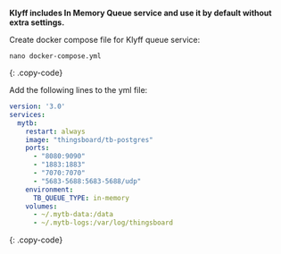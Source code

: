 **Klyff includes In Memory Queue service and use it by default without extra settings.**

Create docker compose file for Klyff queue service:

```text
nano docker-compose.yml
```
{: .copy-code}

Add the following lines to the yml file:

```yml
version: '3.0'
services:
  mytb:
    restart: always
    image: "thingsboard/tb-postgres"
    ports:
      - "8080:9090"
      - "1883:1883"
      - "7070:7070"
      - "5683-5688:5683-5688/udp"
    environment:
      TB_QUEUE_TYPE: in-memory
    volumes:
      - ~/.mytb-data:/data
      - ~/.mytb-logs:/var/log/thingsboard
```
{: .copy-code}
